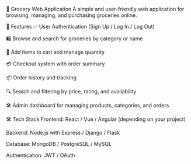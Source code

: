 🛒 Grocery Web Application
A simple and user-friendly web application for browsing, managing, and purchasing groceries online.

🚀 Features
✅ User Authentication (Sign Up / Log In / Log Out)

🛍️ Browse and search for groceries by category or name

🧺 Add items to cart and manage quantity

💳 Checkout system with order summary

📦 Order history and tracking

🔍 Search and filtering by price, rating, and availability

🛠️ Admin dashboard for managing products, categories, and orders

🛠️ Tech Stack
Frontend: React / Vue / Angular (depending on your project)

Backend: Node.js with Express / Django / Flask

Database: MongoDB / PostgreSQL / MySQL

Authentication: JWT / OAuth
